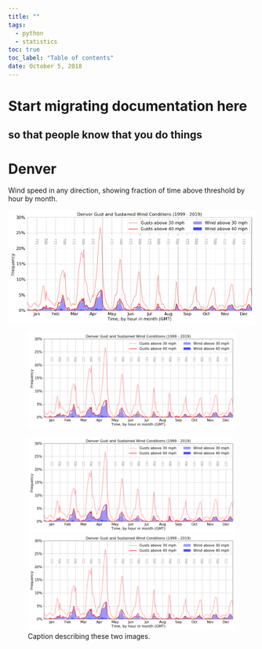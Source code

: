 ```yaml
---
title: ""
tags:
  - python
  - statistics
toc: true
toc_label: "Table of contents"
date: October 5, 2018
---
```


# Start migrating documentation here
## so that people know that you do things


# Denver

Wind speed in any direction, showing fraction of time above threshold by hour by month.

  <img src="Denver_Wind_Year.png" width="800" />
 
<figure>
	<img src="Denver_Wind_Year.png" width="800" />
</figure>

<figure class="half">
    <a href="Denver_Wind_Year.png"><img src="Denver_Wind_Year.png"></a>
    <a href="Denver_Wind_Year.png"><img src="Denver_Wind_Year.png"></a>
    <figcaption>Caption describing these two images.</figcaption>
</figure>

